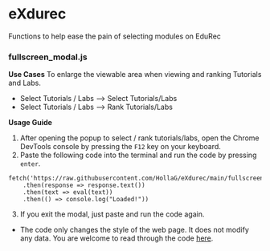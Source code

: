 # eXdurec
Functions to help ease the pain of selecting modules on EduRec

### fullscreen_modal.js
**Use Cases**
To enlarge the viewable area when viewing and ranking Tutorials and Labs.
- Select Tutorials / Labs --> Select Tutorials/Labs
- Select Tutorials / Labs --> Rank Tutorials/Labs

**Usage Guide**
1. After opening the popup to select / rank tutorials/labs, open the Chrome DevTools console by pressing the `F12` key on your keyboard.
2. Paste the following code into the terminal and run the code by pressing `enter`.
```
fetch('https://raw.githubusercontent.com/HollaG/eXdurec/main/fullscreen_modal.js')
    .then(response => response.text())
    .then(text => eval(text))
    .then(() => console.log("Loaded!"))
```
3. If you exit the modal, just paste and run the code again.
* The code only changes the style of the web page. It does not modify any data. You are welcome to read through the code [here](https://github.com/HollaG/eXdurec/blob/main/fullscreen_modal.js).
